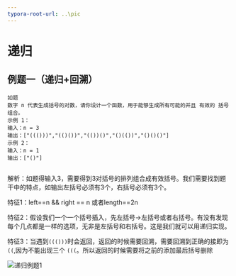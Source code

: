 ```yaml
---
typora-root-url: ..\pic
---
```


# 递归

## 例题一（递归+回溯）

```
如题
数字 n 代表生成括号的对数，请你设计一个函数，用于能够生成所有可能的并且 有效的 括号组合。
示例 1：
输入：n = 3
输出：["((()))","(()())","(())()","()(())","()()()"]
示例 2：
输入：n = 1
输出：["()"]
 
```

解析：如题得输入3，需要得到3对括号的排列组合成有效括号。我们需要找到题干中的特点，如输出左括号必须有3个，右括号必须有3个。

特征1：left==n && right == n  或者length==2n

特征2：假设我们一个一个括号插入，先左括号->左括号或者右括号。有没有发现每个几点都是一样的选项，无非是左括号和右括号。这是我们就可以用递归实现。

特征3：当遇到`((()))`时会返回，返回的时候需要回溯，需要回溯到正确的接即为 `((`,因为不能出现三个 `(((`。所以返回的时候需要将之前的添加最后括号删除

![递归例题1](/1625150716131.png)